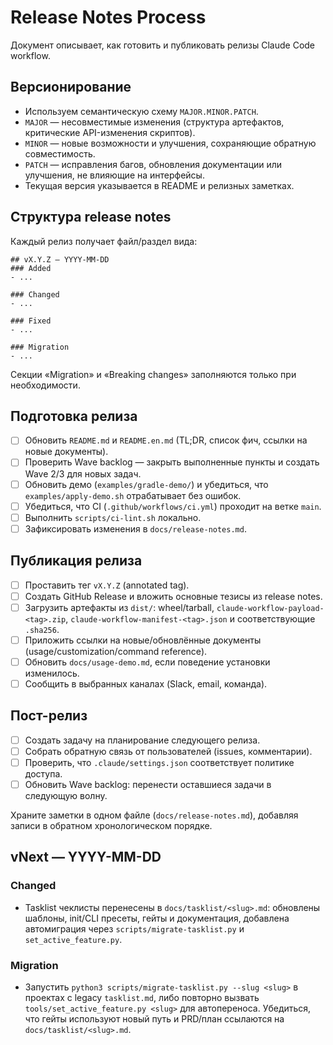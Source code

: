 # Release Notes Process

Документ описывает, как готовить и публиковать релизы Claude Code workflow.

## Версионирование
- Используем семантическую схему `MAJOR.MINOR.PATCH`.
- `MAJOR` — несовместимые изменения (структура артефактов, критические API-изменения скриптов).
- `MINOR` — новые возможности и улучшения, сохраняющие обратную совместимость.
- `PATCH` — исправления багов, обновления документации или улучшения, не влияющие на интерфейсы.
- Текущая версия указывается в README и релизных заметках.

## Структура release notes
Каждый релиз получает файл/раздел вида:

```
## vX.Y.Z — YYYY-MM-DD
### Added
- ...

### Changed
- ...

### Fixed
- ...

### Migration
- ...
```

Секции «Migration» и «Breaking changes» заполняются только при необходимости.

## Подготовка релиза
- [ ] Обновить `README.md` и `README.en.md` (TL;DR, список фич, ссылки на новые документы).
- [ ] Проверить Wave backlog — закрыть выполненные пункты и создать Wave 2/3 для новых задач.
- [ ] Обновить демо (`examples/gradle-demo/`) и убедиться, что `examples/apply-demo.sh` отрабатывает без ошибок.
- [ ] Убедиться, что CI (`.github/workflows/ci.yml`) проходит на ветке `main`.
- [ ] Выполнить `scripts/ci-lint.sh` локально.
- [ ] Зафиксировать изменения в `docs/release-notes.md`.

## Публикация релиза
- [ ] Проставить тег `vX.Y.Z` (annotated tag).
- [ ] Создать GitHub Release и вложить основные тезисы из release notes.
- [ ] Загрузить артефакты из `dist/`: wheel/tarball, `claude-workflow-payload-<tag>.zip`, `claude-workflow-manifest-<tag>.json` и соответствующие `.sha256`.
- [ ] Приложить ссылки на новые/обновлённые документы (usage/customization/command reference).
- [ ] Обновить `docs/usage-demo.md`, если поведение установки изменилось.
- [ ] Сообщить в выбранных каналах (Slack, email, команда).

## Пост-релиз
- [ ] Создать задачу на планирование следующего релиза.
- [ ] Собрать обратную связь от пользователей (issues, комментарии).
- [ ] Проверить, что `.claude/settings.json` соответствует политике доступа.
- [ ] Обновить Wave backlog: перенести оставшиеся задачи в следующую волну.

Храните заметки в одном файле (`docs/release-notes.md`), добавляя записи в обратном хронологическом порядке.

## vNext — YYYY-MM-DD

### Changed
- Tasklist чеклисты перенесены в `docs/tasklist/<slug>.md`: обновлены шаблоны, init/CLI пресеты, гейты и документация, добавлена автомиграция через `scripts/migrate-tasklist.py` и `set_active_feature.py`.

### Migration
- Запустить `python3 scripts/migrate-tasklist.py --slug <slug>` в проектах с legacy `tasklist.md`, либо повторно вызвать `tools/set_active_feature.py <slug>` для автопереноса. Убедиться, что гейты используют новый путь и PRD/план ссылаются на `docs/tasklist/<slug>.md`.
